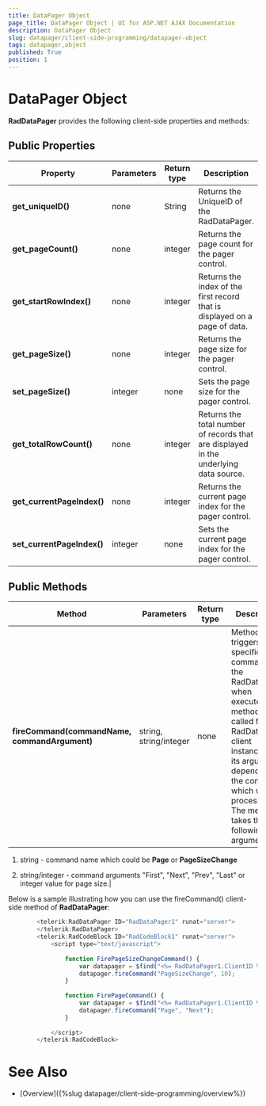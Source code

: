 ```yaml
---
title: DataPager Object
page_title: DataPager Object | UI for ASP.NET AJAX Documentation
description: DataPager Object
slug: datapager/client-side-programming/datapager-object
tags: datapager,object
published: True
position: 1
---
```


# DataPager Object



__RadDataPager__ provides the following client-side properties and methods:

## Public Properties


| Property | Parameters | Return type | Description |
| ------ | ------ | ------ | ------ |
| __get_uniqueID()__ |none|String|Returns the UniqueID of the RadDataPager.|
| __get_pageCount()__ |none|integer|Returns the page count for the pager control.|
| __get_startRowIndex()__ |none|integer|Returns the index of the first record that is displayed on a page of data.|
| __get_pageSize()__ |none|integer|Returns the page size for the pager control.|
| __set_pageSize()__ |integer|none|Sets the page size for the pager control.|
| __get_totalRowCount()__ |none|integer|Returns the total number of records that are displayed in the underlying data source.|
| __get_currentPageIndex()__ |none|integer|Returns the current page index for the pager control.|
| __set_currentPageIndex()__ |integer|none|Sets the current page index for the pager control.|

## Public Methods


| Method | Parameters | Return type | Description |
| ------ | ------ | ------ | ------ |
| __fireCommand(commandName, commandArgument)__ |string, string/integer|none|Method which triggers specific command for the RadDataPager when executed. The method is called for the RadDataPager client instance and its arguments depend on the command which will be processed. The method takes the following arguments:

1. string - command name which could be __Page__ or __PageSizeChange__ 

1. string/integer - command arguments "First", "Next", "Prev", "Last" or integer value for page size.|

Below is a sample illustrating how you can use the fireCommand() client-side method of __RadDataPager__:

````JavaScript
	    <telerik:RadDataPager ID="RadDataPager1" runat="server">
	    </telerik:RadDataPager>
	    <telerik:RadCodeBlock ID="RadCodeBlock1" runat="server">
	        <script type="text/javascript">
	
	            function FirePageSizeChangeCommand() {
	                var datapager = $find("<%= RadDataPager1.ClientID %>");
	                datapager.fireCommand("PageSizeChange", 10);
	            }
	
	            function FirePageCommand() {
	                var datapager = $find("<%= RadDataPager1.ClientID %>");
	                datapager.fireCommand("Page", "Next");
	            }
	
	        </script>
	    </telerik:RadCodeBlock>
````



# See Also

 * [Overview]({%slug datapager/client-side-programming/overview%})
